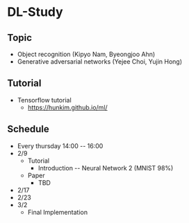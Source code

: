 # DL-Study
## Topic
- Object recognition (Kipyo Nam, Byeongjoo Ahn)
- Generative adversarial networks (Yejee Choi, Yujin Hong)

## Tutorial
- Tensorflow tutorial
    + <https://hunkim.github.io/ml/>

## Schedule
- Every thursday 14:00 \-\- 16:00
- 2/9
    + Tutorial
        * Introduction \-\- Neural Network 2 (MNIST 98%)
    + Paper
        * TBD
- 2/17
- 2/23
- 3/2
    + Final Implementation



